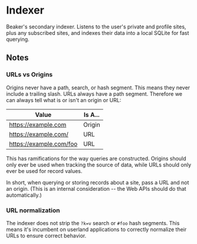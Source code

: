 # Indexer

Beaker's secondary indexer. Listens to the user's private and profile sites, plus any subscribed sites, and indexes their data into a local SQLite for fast querying.

## Notes

### URLs vs Origins

Origins never have a path, search, or hash segment. This means they never include a trailing slash. URLs always have a path segment. Therefore we can always tell what is or isn't an origin or URL:

|Value|Is A...|
|-|-|
|https://example.com|Origin|
|https://example.com/|URL|
|https://example.com/foo|URL|

This has ramifications for the way queries are constructed. Origins should only ever be used when tracking the source of data, while URLs should only ever be used for record values.

In short, when querying or storing records about a site, pass a URL and not an origin. (This is an internal consideration -- the Web APIs should do that automatically.)

### URL normalization

The indexer does not strip the `?k=v` search or `#foo` hash segments. This means it's incumbent on userland applications to correctly normalize their URLs to ensure correct behavior.